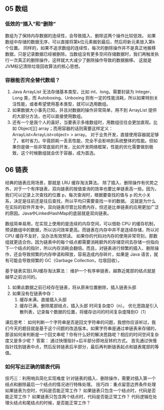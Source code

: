 ## 05 数组
### 低效的“插入”和“删除”
数组为了保持内存数据的连续性，会导致插入、删除这两个操作比较低效。
如果数组中存储的数据无序，可以直接将第k位元素搬到最后，然后将新元素放入第k个位置。
同样的，如果不追求数组的连续性，每次的删除操作并不是真正地搬移数据，只是记录数据已经被删除。当数组没有更多空间存储数据时，我们再触发执行一次真正的删除操作，这样就大大减少了删除操作导致的数据搬移。
这就是JVM标记清除垃圾回收算法的核心思想。

### 容器能否完全替代数组？
1. Java ArrayList 无法存储基本类型，比如 int、long，需要封装为 Integer、Long 类，而 Autoboxing、Unboxing 则有一定的性能消耗，所以如果特别关注性能，或者希望使用基本类型，就可以选用数组。
2. 如果数据大小事先已知，并且对数据的操作非常简单，用不到 ArrayList 提供的大部分方法，也可以直接使用数组。
3. 还有一个是我个人的喜好，当要表示多维数组时，用数组往往会更加直观。比如 Object\[]\[] array；而用容器的话则需要这样定义：ArrayList\<ArrayList\<object> > array。
对于业务开发，直接使用容器就足够了，省时省力。毕竟损耗一丢丢性能，完全不会影响到系统整体的性能。但如果你是做一些非常底层的开发，比如开发网络框架，性能的优化需要做到极致，这个时候数组就会优于容器，成为首选。

## 06 链表
经典的链表应用场景，那就是 LRU 缓存淘汰算法。
除了插入、删除操作有优势之外，对于一个有序链表，双向链表的按值查询的效率也要比单链表高一些。因为，我们可以记录上次查找的位置 p，每次查询时，根据要查找的值与 p 的大小关系，决定是往前还是往后查找，所以平均只需要查找一半的数据。
这就是为什么在实际的软件开发中，双向链表尽管比较费内存，但还是比单链表的应用更加广泛的原因。Java中LinkedHashMap的底层就是双向链表。

数组简单易用，在实现上使用的是连续的内存空间，可以借助 CPU 的缓存机制，预读数组中的数据，所以访问效率更高。而链表在内存中并不是连续存储，所以对 CPU 缓存不友好，没办法有效预读。
如果你的代码对内存的使用非常苛刻，那数组就更适合你。因为链表中的每个结点都需要消耗额外的存储空间去存储一份指向下一个结点的指针，所以内存消耗会翻倍。而且，对链表进行频繁的插入、删除操作，还会导致频繁的内存申请和释放，容易造成内存碎片，如果是 Java 语言，就有可能会导致频繁的 GC（Garbage Collection，垃圾回收）。

基于链表实现LRU缓存淘汰算法：
维护一个有序单链表，越靠近尾部的结点就是越早之前访问的。
1. 如果此数据之前已经存在链表，将从原来位置删除，插入链表头部
2. 如果没有在链表中存：
	1. 缓存未满，直接插入头部
	2. 缓存已满，删除尾部结点，插入头部
时间复杂度O（n）。
优化思路是引入散列表，记录每个数据的位置，将缓存访问的时间复杂度降到O（1）

课后思考：
如何判断一个字符串是否是回文字符串的问题，我想你应该听过，我们今天的题目就是基于这个问题的改造版本。如果字符串是通过单链表来存储的，那该如何来判断是一个回文串呢？你有什么好的解决思路呢？相应的时间空间复杂度又是多少呢？
答案：
通过快慢指针+后半部分原地反转的方式。
首先通过快慢指针找到链表中点，然后反转链表后半部分，最后再判断链表起点和链表尾部的等值。

### 如何写出正确的链表代码
技巧三：利用哨兵简化实现难度
针对链表的插入、删除操作，需要对插入第一个结点和删除最后一个结点的情况进行特殊处理。
技巧四：重点留意边界条件处理
	如果链表为空时，代码是否能正常工作？
	如果链表只包含一个结点时，代码是否能正常工作？
	如果链表只包含两个结点时，代码是否能正常工作？
	代码逻辑在处理头结点和尾结点的时候，是否能正常工作？

